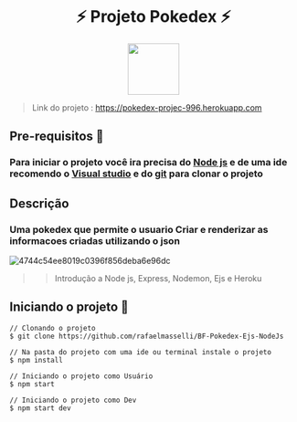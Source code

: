 <h1 align="center" >⚡ Projeto Pokedex ⚡</h1>

<div align="center">
<img width="90px" src="https://img.shields.io/badge/lisence-MTI-green.svg">
</div>

> Link do projeto : <https://pokedex-projec-996.herokuapp.com>

## Pre-requisitos 📝

### Para iniciar o projeto você ira precisa do <a href="https://nodejs.org/en/">Node js</a> e de uma ide recomendo o <a href="https://visualstudio.microsoft.com/pt-br/downloads/">Visual studio</a> e do <a href="https://git-scm.com/downloads">git</a> para clonar o projeto


## Descrição

### Uma pokedex que permite o usuario Criar e renderizar as informacoes criadas utilizando o json

![4744c54ee8019c0396f856deba6e96dc](https://user-images.githubusercontent.com/89049153/138615474-6c16db62-7a6e-4a1a-957f-d409707d8dbe.gif)

>> Introdução a Node js, Express, Nodemon, Ejs e Heroku

## Iniciando o projeto 🎲

```
// Clonando o projeto
$ git clone https://github.com/rafaelmasselli/BF-Pokedex-Ejs-NodeJs

// Na pasta do projeto com uma ide ou terminal instale o projeto 
$ npm install

// Iniciando o projeto como Usuário 
$ npm start 

// Iniciando o projeto como Dev 
$ npm start dev

```


